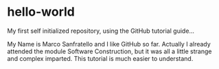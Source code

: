# hello-world
My first self initialized repository, using the GitHub tutorial guide...

My Name is Marco Sanfratello and I like GitHub so far.
Actually I already attended the module Software Construction, but it was all a little strange and complex imparted.
This tutorial is much easier to understand.
